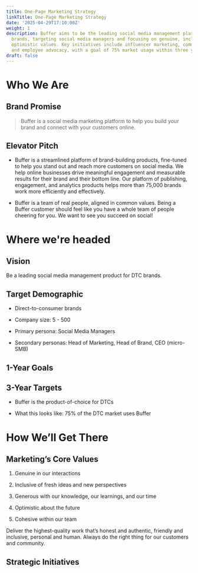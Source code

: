 ```yaml
---
title: One-Page Marketing Strategy
linkTitle: One-Page Marketing Strategy
date: '2025-04-29T17:10:00Z'
weight: 1
description: Buffer aims to be the leading social media management platform for DTC
  brands, targeting social media managers and focusing on genuine, inclusive, and
  optimistic values. Key initiatives include influencer marketing, community growth,
  and employee advocacy, with a goal of 75% market usage within three years.
draft: false
---
```



# Who We Are

<!-- Unsupported block type: divider -->

## Brand Promise

> Buffer is a social media marketing platform to help you build your brand and connect with your customers online.

## Elevator Pitch

- Buffer is a streamlined platform of brand-building products, fine-tuned to help you stand out and reach more customers on social media. We help online businesses drive meaningful engagement and measurable results for their brand and their bottom line. Our platform of publishing, engagement, and analytics products helps more than 75,000 brands work more efficiently and effectively.

- Buffer is a team of real people, aligned in common values. Being a Buffer customer should feel like you have a whole team of people cheering for you. We want to see you succeed on social!



# Where we're headed

<!-- Unsupported block type: divider -->

## Vision

Be a leading social media management product for DTC brands.

## Target Demographic

- Direct-to-consumer brands

- Company size: 5 - 500

- Primary persona: Social Media Managers

- Secondary personas: Head of Marketing, Head of Brand, CEO (micro-SMB)

## 1-Year Goals

<!-- Unsupported block type: child_database -->

## 3-Year Targets

- Buffer is the product-of-choice for DTCs

- What this looks like: 75% of the DTC market uses Buffer



# How We’ll Get There

<!-- Unsupported block type: divider -->

## Marketing’s Core Values

1. Genuine in our interactions

1. Inclusive of fresh ideas and new perspectives

1. Generous with our knowledge, our learnings, and our time

1. Optimistic about the future

1. Cohesive within our team

Deliver the highest-quality work that’s honest and authentic, friendly and inclusive, personal and human. Always do the right thing for our customers and community.

## Strategic Initiatives

<!-- Unsupported block type: table -->
